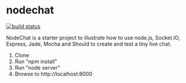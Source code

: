 nodechat
========

[![build status](https://secure.travis-ci.org/alexbirkett/nodechat.png)](http://travis-ci.org/alexbirkett/nodechat)

NodeChat is a starter project to illustrate how to use node.js, Socket.IO, Express, Jade, Mocha and Should to create and test a tiny live chat.

1. Clone
2. Run "npm install"
3. Run "node server"
4. Browse to http://localhost:8000
